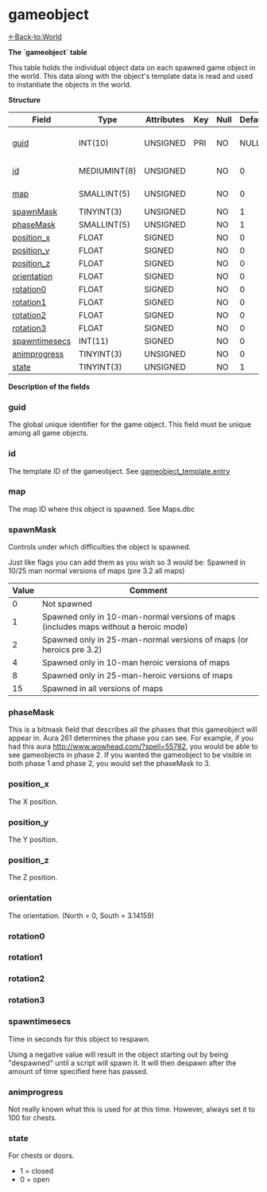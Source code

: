 # gameobject

[<-Back-to:World](database-world.md)

**The \`gameobject\` table**

This table holds the individual object data on each spawned game object in the world. This data along with the object's template data is read and used to instantiate the objects in the world.

**Structure**

| Field               | Type         | Attributes | Key | Null | Default | Extra          | Comment                  |
|---------------------|--------------|------------|-----|------|---------|----------------|--------------------------|
| [guid][1]           | INT(10)      | UNSIGNED   | PRI | NO   | NULL    | Auto increment | Global Unique Identifier |
| [id][2]             | MEDIUMINT(8) | UNSIGNED   |     | NO   | 0       |                | Gameobject Identifier    |
| [map][3]            | SMALLINT(5)  | UNSIGNED   |     | NO   | 0       |                | Map Identifier           |
| [spawnMask][4]      | TINYINT(3)   | UNSIGNED   |     | NO   | 1       |                |                          |
| [phaseMask][5]      | SMALLINT(5)  | UNSIGNED   |     | NO   | 1       |                |                          |
| [position_x][6]     | FLOAT        | SIGNED     |     | NO   | 0       |                |                          |
| [position_y][7]     | FLOAT        | SIGNED     |     | NO   | 0       |                |                          |
| [position_z][8]     | FLOAT        | SIGNED     |     | NO   | 0       |                |                          |
| [orientation][9]    | FLOAT        | SIGNED     |     | NO   | 0       |                |                          |
| [rotation0][10]     | FLOAT        | SIGNED     |     | NO   | 0       |                |                          |
| [rotation1][11]     | FLOAT        | SIGNED     |     | NO   | 0       |                |                          |
| [rotation2][12]     | FLOAT        | SIGNED     |     | NO   | 0       |                |                          |
| [rotation3][13]     | FLOAT        | SIGNED     |     | NO   | 0       |                |                          |
| [spawntimesecs][14] | INT(11)      | SIGNED     |     | NO   | 0       |                |                          |
| [animprogress][15]  | TINYINT(3)   | UNSIGNED   |     | NO   | 0       |                |                          |
| [state][16]         | TINYINT(3)   | UNSIGNED   |     | NO   | 1       |                |                          |

[1]: #guid
[2]: #id
[3]: #map
[4]: #spawnmask
[5]: #phasemask
[6]: #position_x
[7]: #position_y
[8]: #position_z
[9]: #orientation
[10]: #rotation0
[11]: #rotation1
[12]: #rotation2
[13]: #rotation3
[14]: #spawntimesecs
[15]: #animprogress
[16]: #state

**Description of the fields**

### guid

The global unique identifier for the game object. This field must be unique among all game objects.

### id

The template ID of the gameobject. See [gameobject\_template.entry](http://www.azerothcore.org/wiki/gameobject_template#entry)

### map

The map ID where this object is spawned. See Maps.dbc

### spawnMask

Controls under which difficulties the object is spawned.

Just like flags you can add them as you wish so 3 would be: Spawned in 10/25 man normal versions of maps (pre 3.2 all maps)

| Value | Comment                                                                              |
|-------|--------------------------------------------------------------------------------------|
| 0     | Not spawned                                                                          |
| 1     | Spawned only in 10-man-normal versions of maps (includes maps without a heroic mode) |
| 2     | Spawned only in 25-man-normal versions of maps (or heroics pre 3.2)                  |
| 4     | Spawned only in 10-man heroic versions of maps                                       |
| 8     | Spawned only in 25-man-heroic versions of maps                                       |
| 15    | Spawned in all versions of maps                                                      |

### phaseMask

This is a bitmask field that describes all the phases that this gameobject will appear in. Aura 261 determines the phase you can see. For example, if you had this aura <http://www.wowhead.com/?spell=55782>, you would be able to see gameobjects in phase 2. If you wanted the gameobject to be visible in both phase 1 and phase 2, you would set the phaseMask to 3.

### position\_x

The X position.

### position\_y

The Y position.

### position\_z

The Z position.

### orientation

The orientation. (North = 0, South = 3.14159)

### rotation0

### rotation1

### rotation2

### rotation3

### spawntimesecs

Time in seconds for this object to respawn.

Using a negative value will result in the object starting out by being "despawned" until a script will spawn it. It will then despawn after the amount of time specified here has passed.

### animprogress

Not really known what this is used for at this time. However, always set it to 100 for chests.

### state

For chests or doors.

-   1 = closed
-   0 = open
